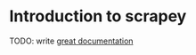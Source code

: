 # Introduction to scrapey

TODO: write [great documentation](http://jacobian.org/writing/what-to-write/)
